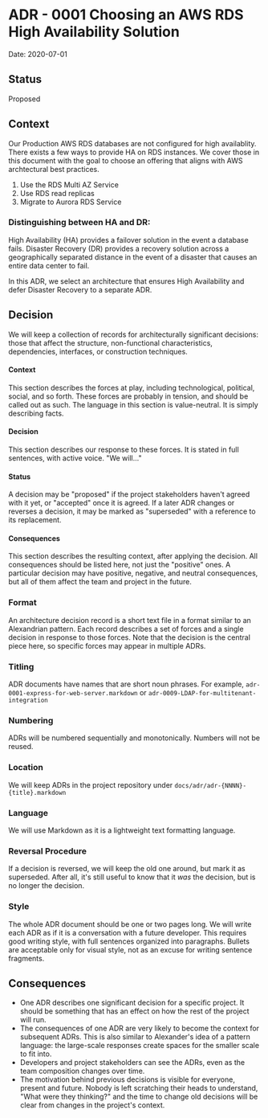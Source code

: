 # ADR - 0001 Choosing an AWS RDS High Availability Solution

Date: 2020-07-01

## Status

Proposed

## Context
Our Production AWS RDS databases are not configured for high availablity. There exists a few ways to provide HA on RDS instances. We cover those in this document with the goal to choose an offering that aligns with AWS archtectural best practices.

1. Use the RDS Multi AZ Service
2. Use RDS read replicas
3. Migrate to Aurora RDS Service

### Distinguishing between HA and DR:
High Availability (HA) provides a failover solution in the event a database fails. Disaster Recovery (DR) provides a recovery solution across a geographically separated distance in the event of a disaster that causes an entire data center to fail.

In this ADR, we select an architecture that ensures High Availability and defer Disaster Recovery to a separate ADR.

## Decision
We will keep a collection of records for architecturally significant decisions: those that affect the structure, non-functional characteristics, dependencies, interfaces, or construction techniques.

#### Context
This section describes the forces at play, including technological, political, social, and so forth. These forces are probably in tension, and should be called out as such. The language in this section is value-neutral. It is simply describing facts.

#### Decision
This section describes our response to these forces. It is stated in full sentences, with active voice. "We will..."

#### Status
A decision may be "proposed" if the project stakeholders haven't agreed with it yet, or "accepted" once it is agreed. If a later ADR changes or reverses a decision, it may be marked as "superseded" with a reference to its replacement.

#### Consequences
This section describes the resulting context, after applying the decision. All consequences should be listed here, not just the "positive" ones. A particular decision may have positive, negative, and neutral consequences, but all of them affect the team and project in the future.

### Format
An architecture decision record is a short text file in a format similar to an Alexandrian pattern. Each record describes a set of forces and a single decision in response to those forces. Note that the decision is the central piece here, so specific forces may appear in multiple ADRs.

### Titling
ADR documents have names that are short noun phrases. For example, `adr-0001-express-for-web-server.markdown` or `adr-0009-LDAP-for-multitenant-integration`

### Numbering
ADRs will be numbered sequentially and monotonically. Numbers will not be reused.

### Location
We will keep ADRs in the project repository under `docs/adr/adr-{NNNN}-{title}.markdown`

### Language
We will use Markdown as it is a lightweight text formatting language.

### Reversal Procedure
If a decision is reversed, we will keep the old one around, but mark it as superseded. After all, it's still useful to know that it _was_ the decision, but is no longer the decision.

### Style
The whole ADR document should be one or two pages long. We will write each ADR as if it is a conversation with a future developer. This requires good writing style, with full sentences organized into paragraphs. Bullets are acceptable only for visual style, not as an excuse for writing sentence fragments.

## Consequences
* One ADR describes one significant decision for a specific project. It should be something that has an effect on how the rest of the project will run.
* The consequences of one ADR are very likely to become the context for subsequent ADRs. This is also similar to Alexander's idea of a pattern language: the large-scale responses create spaces for the smaller scale to fit into.
* Developers and project stakeholders can see the ADRs, even as the team composition changes over time.
* The motivation behind previous decisions is visible for everyone, present and future. Nobody is left scratching their heads to understand, "What were they thinking?" and the time to change old decisions will be clear from changes in the project's context.